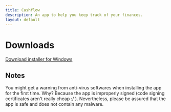 ```yaml
---
title: Cashflow
description: An app to help you keep track of your finances.
layout: default
---
```


# Downloads

<a href="#" class="download-btn">Download installer for Windows</a>
   
## Notes
You might get a warning from anti-virus softwares when installing the app for the first time. 
Why? Because the app is improperly signed (code signing certificates aren't really cheap :/ ). 
Nevertheless, please be assured that the app is safe and does not contain any malware.

